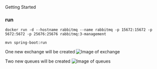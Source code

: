  Getting Started

### run
```docker run -d --hostname rabbitmq --name rabbitmq -p 15672:15672 -p 5672:5672 -p 25676:25676 rabbitmq:3-management```

```mvn spring-boot:run```


One new exchange will be created
![Image of exchange](https://github.com/iquee/spring-rabbitmq/blob/master/src/main/resources/images/exchange.png?raw=true)

Two new queues will be created
![Image of queues](https://github.com/iquee/spring-rabbitmq/blob/master/src/main/resources/images/queues.png?raw=true)

